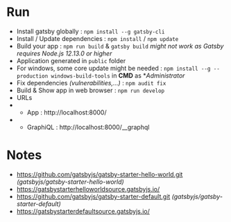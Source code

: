 # Run

- Install gatsby globally : `npm install --g gatsby-cli`
- Install / Update dependencies : `npm install` / `npm update`
- Build your app : `npm run build` & `gatsby build` *might not work as Gatsby requires Node.js 12.13.0 or higher*
- Application generated in `public` folder
- For windows, some core update might be needed : `npm install --g --production windows-build-tools` in **CMD** as **Administrator*
- Fix dependencies *(vulnerabilities,...)* : `npm audit fix`
- Build & Show app in web browser : `npm run develop`
- URLs 
- - App : http://localhost:8000/
- - GraphiQL : http://localhost:8000/__graphql

# Notes

- https://github.com/gatsbyjs/gatsby-starter-hello-world.git *(gatsbyjs/gatsby-starter-hello-world)*
- https://gatsbystarterhelloworldsource.gatsbyjs.io/
- https://github.com/gatsbyjs/gatsby-starter-default.git *(gatsbyjs/gatsby-starter-default)*
- https://gatsbystarterdefaultsource.gatsbyjs.io/
